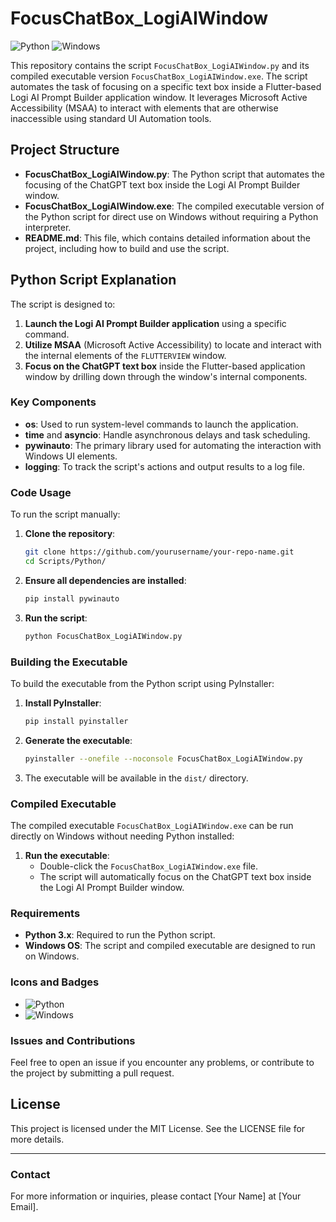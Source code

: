 # FocusChatBox_LogiAIWindow

![Python](https://img.shields.io/badge/language-Python-blue.svg) ![Windows](https://img.shields.io/badge/platform-Windows-blue.svg)

This repository contains the script `FocusChatBox_LogiAIWindow.py` and its compiled executable version `FocusChatBox_LogiAIWindow.exe`. The script automates the task of focusing on a specific text box inside a Flutter-based Logi AI Prompt Builder application window. It leverages Microsoft Active Accessibility (MSAA) to interact with elements that are otherwise inaccessible using standard UI Automation tools.

## Project Structure

- **FocusChatBox_LogiAIWindow.py**: The Python script that automates the focusing of the ChatGPT text box inside the Logi AI Prompt Builder window.
- **FocusChatBox_LogiAIWindow.exe**: The compiled executable version of the Python script for direct use on Windows without requiring a Python interpreter.
- **README.md**: This file, which contains detailed information about the project, including how to build and use the script.

## Python Script Explanation

The script is designed to:

1. **Launch the Logi AI Prompt Builder application** using a specific command.
2. **Utilize MSAA** (Microsoft Active Accessibility) to locate and interact with the internal elements of the `FLUTTERVIEW` window.
3. **Focus on the ChatGPT text box** inside the Flutter-based application window by drilling down through the window's internal components.

### Key Components

- **os**: Used to run system-level commands to launch the application.
- **time** and **asyncio**: Handle asynchronous delays and task scheduling.
- **pywinauto**: The primary library used for automating the interaction with Windows UI elements.
- **logging**: To track the script's actions and output results to a log file.

### Code Usage

To run the script manually:

1. **Clone the repository**:
    ```bash
    git clone https://github.com/yourusername/your-repo-name.git
    cd Scripts/Python/
    ```

2. **Ensure all dependencies are installed**:
    ```bash
    pip install pywinauto
    ```

3. **Run the script**:
    ```bash
    python FocusChatBox_LogiAIWindow.py
    ```

### Building the Executable

To build the executable from the Python script using PyInstaller:

1. **Install PyInstaller**:
    ```bash
    pip install pyinstaller
    ```

2. **Generate the executable**:
    ```bash
    pyinstaller --onefile --noconsole FocusChatBox_LogiAIWindow.py
    ```

3. The executable will be available in the `dist/` directory.

### Compiled Executable

The compiled executable `FocusChatBox_LogiAIWindow.exe` can be run directly on Windows without needing Python installed:

1. **Run the executable**:
    - Double-click the `FocusChatBox_LogiAIWindow.exe` file.
    - The script will automatically focus on the ChatGPT text box inside the Logi AI Prompt Builder window.

### Requirements

- **Python 3.x**: Required to run the Python script.
- **Windows OS**: The script and compiled executable are designed to run on Windows.

### Icons and Badges

- ![Python](https://img.shields.io/badge/language-Python-blue.svg)
- ![Windows](https://img.shields.io/badge/platform-Windows-blue.svg)

### Issues and Contributions

Feel free to open an issue if you encounter any problems, or contribute to the project by submitting a pull request.

## License

This project is licensed under the MIT License. See the LICENSE file for more details.

---

### Contact

For more information or inquiries, please contact [Your Name] at [Your Email].

